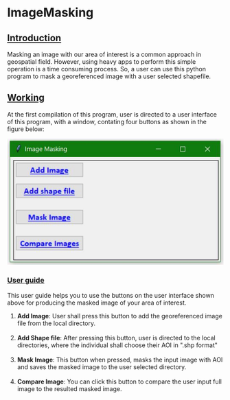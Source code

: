 # ImageMasking
## <U>Introduction</U>
Masking an image with our area of interest is a common approach in geospatial field. However, using heavy apps to perform this simple operation is a time consuming process. So, a user can use this python program to mask a georeferenced image with a user selected shapefile.

## <U>Working</U>
At the first compilation of this program, user is directed to a user interface of this program, with a window, contating four buttons as shown in the figure below:

![rawimage](https://github.com/shresthaasim43/ImageMasking/raw/module1/Assets/First_UI.JPG)

### <U>User guide</U>
This user guide helps you to use the buttons on the user interface shown above for producing the masked image  of your area of interest.
1. <B>Add Image</B>: User shall press this button to add the georeferenced image file from the local directory.<br><br>
2. <B>Add Shape file</B>: After pressing this button, user is directed to the local directories, where the individual shall choose their AOI in ".shp format"<br><br>
3. <B>Mask Image</B>: This button when pressed, masks the input image with AOI and saves the masked image to the user selected directory. <br><br>
4. <B>Compare Image</B>: You can click this button to compare the user input full image to the resulted masked  image.

